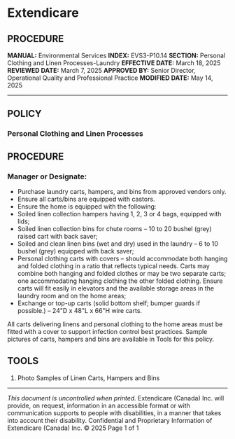 # Extendicare

## PROCEDURE

**MANUAL:** Environmental Services
**INDEX:** EVS3-P10.14
**SECTION:** Personal Clothing and Linen Processes-Laundry
**EFFECTIVE DATE:** March 18, 2025
**REVIEWED DATE:** March 7, 2025
**APPROVED BY:** Senior Director, Operational Quality and Professional Practice
**MODIFIED DATE:** May 14, 2025

----

## POLICY

### Personal Clothing and Linen Processes

## PROCEDURE

### Manager or Designate:

- Purchase laundry carts, hampers, and bins from approved vendors only.
- Ensure all carts/bins are equipped with castors.
- Ensure the home is equipped with the following:
- Soiled linen collection hampers having 1, 2, 3 or 4 bags, equipped with lids;
- Soiled linen collection bins for chute rooms – 10 to 20 bushel (grey) raised cart with back saver;
- Soiled and clean linen bins (wet and dry) used in the laundry – 6 to 10 bushel (grey) equipped with back saver;
- Personal clothing carts with covers – should accommodate both hanging and folded clothing in a ratio that reflects typical needs. Carts may combine both hanging and folded clothes or may be two separate carts; one accommodating hanging clothing the other folded clothing. Ensure carts will fit easily in elevators and the available storage areas in the laundry room and on the home areas;
- Exchange or top-up carts (solid bottom shelf; bumper guards if possible.) – 24"D x 48"L x 66"H wire carts.

All carts delivering linens and personal clothing to the home areas must be fitted with a cover to support infection control best practices. Sample pictures of carts, hampers and bins are available in Tools for this policy.

## TOOLS

1. Photo Samples of Linen Carts, Hampers and Bins

----

*This document is uncontrolled when printed.*
Extendicare (Canada) Inc. will provide, on request, information in an accessible format or with communication supports to people with disabilities, in a manner that takes into account their disability. Confidential and Proprietary Information of Extendicare (Canada) Inc. © 2025
Page 1 of 1